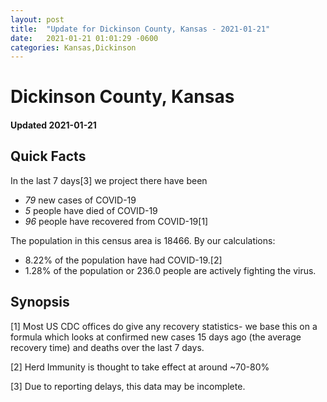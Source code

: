 ```yaml
---
layout: post
title:  "Update for Dickinson County, Kansas - 2021-01-21"
date:   2021-01-21 01:01:29 -0600
categories: Kansas,Dickinson
---
```


# Dickinson County, Kansas
#### Updated 2021-01-21

## Quick Facts

In the last 7 days[3] we project there have been
- *79* new cases of COVID-19
- *5* people have died of COVID-19
- *96* people have recovered from COVID-19[1]

The population in this census area is 18466. By our calculations:
- 8.22% of the population have had COVID-19.[2]
- 1.28% of the population or 236.0 people are actively fighting the virus.

## Synopsis




[1] Most US CDC offices do give any recovery statistics- we base this on a formula which looks at confirmed new cases
15 days ago (the average recovery time) and deaths over the last 7 days.

[2] Herd Immunity is thought to take effect at around ~70-80%

[3] Due to reporting delays, this data may be incomplete.
 
    